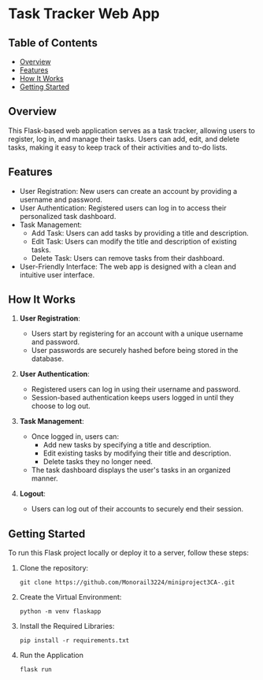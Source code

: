 # Task Tracker Web App

## Table of Contents
- [Overview](#overview)
- [Features](#features)
- [How It Works](#how-it-works)
- [Getting Started](#getting-started)

## Overview

This Flask-based web application serves as a task tracker, allowing users to register, log in, and manage their tasks. Users can add, edit, and delete tasks, making it easy to keep track of their activities and to-do lists.

## Features

- User Registration: New users can create an account by providing a username and password.
- User Authentication: Registered users can log in to access their personalized task dashboard.
- Task Management:
  - Add Task: Users can add tasks by providing a title and description.
  - Edit Task: Users can modify the title and description of existing tasks.
  - Delete Task: Users can remove tasks from their dashboard.
- User-Friendly Interface: The web app is designed with a clean and intuitive user interface.

## How It Works

1. **User Registration**:
   - Users start by registering for an account with a unique username and password.
   - User passwords are securely hashed before being stored in the database.

2. **User Authentication**:
   - Registered users can log in using their username and password.
   - Session-based authentication keeps users logged in until they choose to log out.

3. **Task Management**:
   - Once logged in, users can:
     - Add new tasks by specifying a title and description.
     - Edit existing tasks by modifying their title and description.
     - Delete tasks they no longer need.
   - The task dashboard displays the user's tasks in an organized manner.

4. **Logout**:
   - Users can log out of their accounts to securely end their session.

## Getting Started

To run this Flask project locally or deploy it to a server, follow these steps:

1. Clone the repository:

   ```shell
   git clone https://github.com/Monorail3224/miniproject3CA-.git

2. Create the Virtual Environment:

    ```shell
    python -m venv flaskapp

3. Install the Required Libraries:

    ```shell
    pip install -r requirements.txt

4. Run the Application
    ```shell
    flask run
